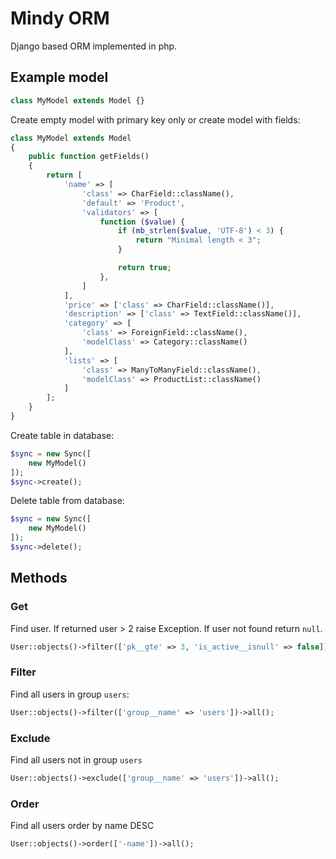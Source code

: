# Mindy ORM

Django based ORM implemented in php.


## Example model

```php
class MyModel extends Model {}
```

Create empty model with primary key only or create model with fields:

```php
class MyModel extends Model
{
    public function getFields()
    {
        return [
            'name' => [
                'class' => CharField::className(),
                'default' => 'Product',
                'validators' => [
                    function ($value) {
                        if (mb_strlen($value, 'UTF-8') < 3) {
                            return "Minimal length < 3";
                        }

                        return true;
                    },
                ]
            ],
            'price' => ['class' => CharField::className()],
            'description' => ['class' => TextField::className()],
            'category' => [
                'class' => ForeignField::className(),
                'modelClass' => Category::className()
            ],
            'lists' => [
                'class' => ManyToManyField::className(),
                'modelClass' => ProductList::className()
            ]
        ];
    }
}
```

Create table in database:

```php
$sync = new Sync([
    new MyModel()
]);
$sync->create();
```

Delete table from database:

```php
$sync = new Sync([
    new MyModel()
]);
$sync->delete();
```

## Methods

### Get

Find user. If returned user > 2 raise Exception. If user not found return `null`.

```php
User::objects()->filter(['pk__gte' => 3, 'is_active__isnull' => false])->get();
```

### Filter

Find all users in group `users`:

```php
User::objects()->filter(['group__name' => 'users'])->all();
```

### Exclude

Find all users not in group `users`

```php
User::objects()->exclude(['group__name' => 'users'])->all();
```

### Order

Find all users order by name DESC

```php
User::objects()->order(['-name'])->all();
```
